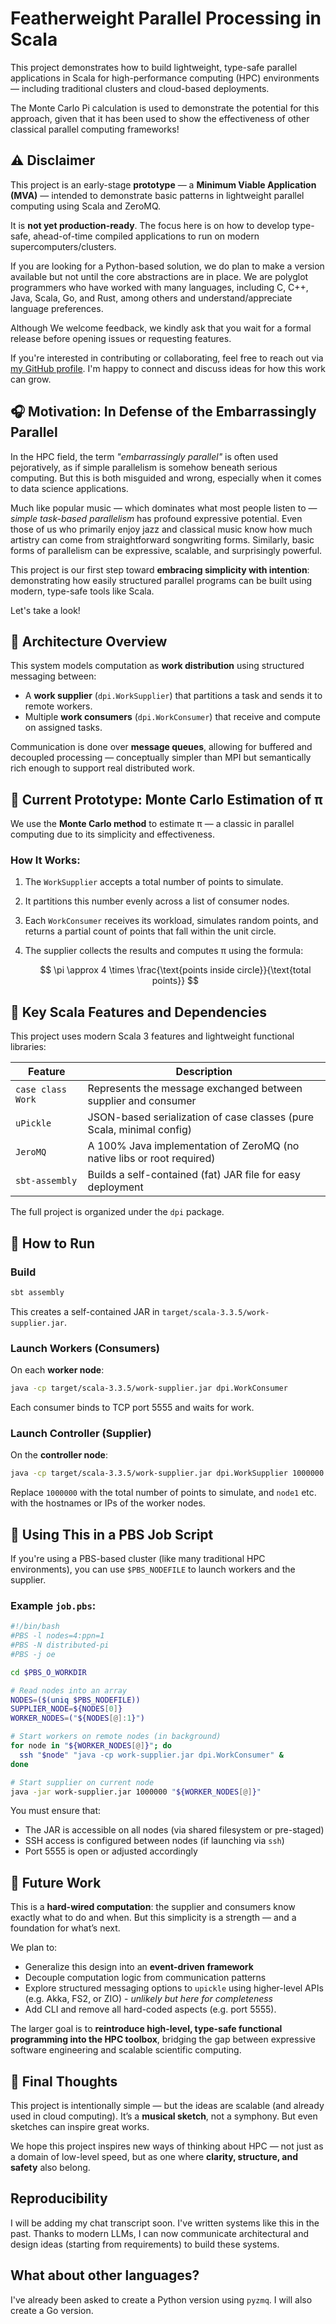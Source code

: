 # Featherweight Parallel Processing in Scala

This project demonstrates how to build lightweight, type-safe parallel applications in Scala for high-performance computing (HPC) environments — including traditional clusters and cloud-based deployments.

The Monte Carlo Pi calculation is used to demonstrate the potential for this approach, given that it has been used to show the effectiveness of other classical parallel computing frameworks!


## ⚠️  Disclaimer

This project is an early-stage **prototype** — a **Minimum Viable Application (MVA)** — intended to demonstrate basic patterns in lightweight parallel computing using Scala and ZeroMQ.

It is **not yet production-ready**.
The focus here is on how to develop type-safe, ahead-of-time compiled applications to run on modern supercomputers/clusters.

If you are looking for a Python-based solution, we do plan to make a version available but not until the core abstractions are in place.
We are polyglot programmers who have worked with many languages, including C, C++, Java, Scala, Go, and Rust, among others and understand/appreciate language preferences.

Although We welcome feedback, we kindly ask that you wait for a formal release before opening issues or requesting features.

If you're interested in contributing or collaborating, feel free to reach out via [my GitHub profile](https://github.com/gkthiruvathukal). I'm happy to connect and discuss ideas for how this work can grow.

## 🎧 Motivation: In Defense of the Embarrassingly Parallel

In the HPC field, the term *"embarrassingly parallel"* is often used pejoratively, as if simple parallelism is somehow beneath serious computing.
But this is both misguided and wrong, especially when it comes to data science applications.

Much like popular music — which dominates what most people listen to — *simple task-based parallelism* has profound expressive potential. Even those of us who primarily enjoy jazz and classical music know how much artistry can come from straightforward songwriting forms. Similarly, basic forms of parallelism can be expressive, scalable, and surprisingly powerful.

This project is our first step toward **embracing simplicity with intention**: demonstrating how easily structured parallel programs can be built using modern, type-safe tools like Scala.

Let's take a look!

## 🧱 Architecture Overview

This system models computation as **work distribution** using structured messaging between:

* A **work supplier** (`dpi.WorkSupplier`) that partitions a task and sends it to remote workers.
* Multiple **work consumers** (`dpi.WorkConsumer`) that receive and compute on assigned tasks.

Communication is done over **message queues**, allowing for buffered and decoupled processing — conceptually simpler than MPI but semantically rich enough to support real distributed work.

## 🧪 Current Prototype: Monte Carlo Estimation of π

We use the **Monte Carlo method** to estimate π — a classic in parallel computing due to its simplicity and effectiveness.

### How It Works:

1. The `WorkSupplier` accepts a total number of points to simulate.
2. It partitions this number evenly across a list of consumer nodes.
3. Each `WorkConsumer` receives its workload, simulates random points, and returns a partial count of points that fall within the unit circle.
4. The supplier collects the results and computes π using the formula:

   $$
   \pi \approx 4 \times \frac{\text{points inside circle}}{\text{total points}}
   $$

## 🔧 Key Scala Features and Dependencies

This project uses modern Scala 3 features and lightweight functional libraries:

| Feature           | Description                                                            |
| ----------------- | ---------------------------------------------------------------------- |
| `case class Work` | Represents the message exchanged between supplier and consumer         |
| `uPickle`         | JSON-based serialization of case classes (pure Scala, minimal config)  |
| `JeroMQ`          | A 100% Java implementation of ZeroMQ (no native libs or root required) |
| `sbt-assembly`    | Builds a self-contained (fat) JAR file for easy deployment             |

The full project is organized under the `dpi` package.

## 🚀 How to Run

### Build

```bash
sbt assembly
```

This creates a self-contained JAR in `target/scala-3.3.5/work-supplier.jar`.

### Launch Workers (Consumers)

On each **worker node**:

```bash
java -cp target/scala-3.3.5/work-supplier.jar dpi.WorkConsumer
```

Each consumer binds to TCP port 5555 and waits for work.

### Launch Controller (Supplier)

On the **controller node**:

```bash
java -cp target/scala-3.3.5/work-supplier.jar dpi.WorkSupplier 1000000 node1 node2 node3
```

Replace `1000000` with the total number of points to simulate, and `node1` etc. with the hostnames or IPs of the worker nodes.

## 📜 Using This in a PBS Job Script

If you're using a PBS-based cluster (like many traditional HPC environments), you can use `$PBS_NODEFILE` to launch workers and the supplier.

### Example `job.pbs`:

```bash
#!/bin/bash
#PBS -l nodes=4:ppn=1
#PBS -N distributed-pi
#PBS -j oe

cd $PBS_O_WORKDIR

# Read nodes into an array
NODES=($(uniq $PBS_NODEFILE))
SUPPLIER_NODE=${NODES[0]}
WORKER_NODES=("${NODES[@]:1}")

# Start workers on remote nodes (in background)
for node in "${WORKER_NODES[@]}"; do
  ssh "$node" "java -cp work-supplier.jar dpi.WorkConsumer" &
done

# Start supplier on current node
java -jar work-supplier.jar 1000000 "${WORKER_NODES[@]}"
```

You must ensure that:

* The JAR is accessible on all nodes (via shared filesystem or pre-staged)
* SSH access is configured between nodes (if launching via `ssh`)
* Port 5555 is open or adjusted accordingly

## 🔭 Future Work

This is a **hard-wired computation**: the supplier and consumers know exactly what to do and when. But this simplicity is a strength — and a foundation for what’s next.

We plan to:

* Generalize this design into an **event-driven framework**
* Decouple computation logic from communication patterns
* Explore structured messaging options to `upickle` using higher-level APIs (e.g. Akka, FS2, or ZIO) - *unlikely but here for completeness*
* Add CLI and remove all hard-coded aspects (e.g. port 5555).

The larger goal is to **reintroduce high-level, type-safe functional programming into the HPC toolbox**, bridging the gap between expressive software engineering and scalable scientific computing.

## 🧠 Final Thoughts

This project is intentionally simple — but the ideas are scalable (and already used in cloud computing).
It’s a **musical sketch**, not a symphony.
But even sketches can inspire great works.

We hope this project inspires new ways of thinking about HPC — not just as a domain of low-level speed, but as one where **clarity, structure, and safety** also belong.

## Reproducibility

I will be adding my chat transcript soon. I've written systems like this in the past.
Thanks to modern LLMs, I can now communicate architectural and design ideas (starting from requirements) to build these systems.

## What about other languages?

I've already been asked to create a Python version using `pyzmq`. I will also create a Go version.
